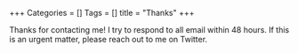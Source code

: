+++
Categories = []
Tags = []
title = "Thanks"
+++

<p>Thanks for contacting me! I try to respond to all email within 48 hours. If
this is an urgent matter, please reach out to me on Twitter.</p>
